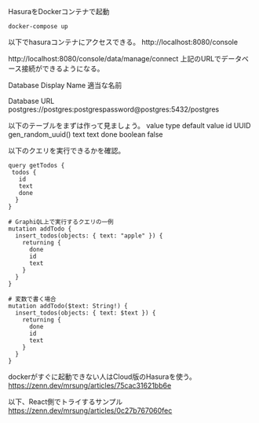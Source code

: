 HasuraをDockerコンテナで起動
```
docker-compose up
```
以下でhasuraコンテナにアクセスできる。
http://localhost:8080/console

http://localhost:8080/console/data/manage/connect
上記のURLでデータベース接続ができるようになる。

Database Display Name
適当な名前

Database URL
postgres://postgres:postgrespassword@postgres:5432/postgres


以下のテーブルをまずは作って見ましょう。
value	type	default value
id	UUID	gen_random_uuid()
text	text
done	boolean	false

以下のクエリを実行できるかを確認。
```
query getTodos {
 todos {
   id
   text
   done
  }
}
```

```
# GraphiQL上で実行するクエリの一例
mutation addTodo {
  insert_todos(objects: { text: "apple" }) {
    returning {
      done
      id
      text
    }
  }
}

# 変数で書く場合
mutation addTodo($text: String!) {
  insert_todos(objects: { text: $text }) {
    returning {
      done
      id
      text
    }
  }
}
```

dockerがすぐに起動できない人はCloud版のHasuraを使う。
https://zenn.dev/mrsung/articles/75cac31621bb6e

以下、React側でトライするサンプル
https://zenn.dev/mrsung/articles/0c27b767060fec